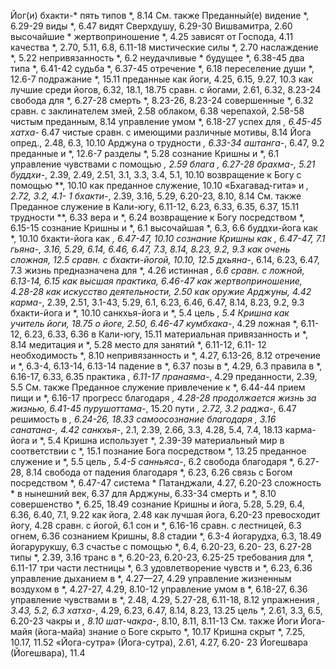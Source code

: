 Йог(и) 
	бхакти-*
		пять типов *, 8.14 
		См. также Преданный(е)
	видение *, 6.29-29 
	виды *, 6.47
	видят Сверхдушу, 6.29-30 
	Вишвамитра, 2.60 
	высочайшие *
	жертвоприношение *, 4.25 
	зависят от Господа, 4.11 
	качества *, 2.70, 5.11, 6.8, 6.11-18 
	мистические силы *, 2.70 
	наслаждение *, 5.22 
	непривязанность *, 6.2 
	неудачливые *
		будущее *, 6.38-45 
		два типа *, 6.41-42 
		судьба *, 6.37-45 
	отречение *, 6.18 
	переселение души *, 12.6-7 
	подражание *, 15.11 
	преданные
		как йоги, 4.25, 6.15, 9.27, 10.3 
		как лучшие среди йогов, 6.32, 18.1, 18.75
		сравн. с йогами, 2.61, 6.32, 8.23-24
	свобода для *, 6.27-28 
	смерть *, 8.23-26, 8.23-24 
	совершенные *, 6.32 
	сравн. с
		заклинателем змей, 2.58 
		облаком, 6.38 
		черепахой, 2.58-58 
		чистым преданным, 8.14 
	управление умом *, 6.18-27 
	успех для *, 6.45-45 
	хатха-* 6.47
	чистые сравн. с имеющими различные мотивы, 8.14
Йога
	опред., 2.48, 6.3, 10.10
	Арджуна о трудности *, 6.33-34 
	аштанга-*, 6.47, 9.2 
		преданные и *, 12.6-7 
		разделы *, 5.28 
		сознание Кришны и *, 6.1 
		управление чувствами с помощью *, 2.59 
	блага *, 6.27-28 
	брахма-*, 5.21
	буддхи-*, 2.39, 2.49, 2.51, 3.1, 3.3, 3.4, 5.1, 10.10
		возвращение к Богу с помощью **, 10.10 
		как преданное служение, 10.10 «Бхагавад-гита» и *, 2.72, 3.2, 4.1- 1
	бхакти-*, 2.39, 3.16, 5.29, 6.20-23, 8.10, 8.14
		См. также Преданное служение
	в Кали-югу, 6.11-12, 6.23, 6.33, 6.35, 6.37, 15.11 
		трудности **, 6.33 
	вера и *, 6.24
	возвращение к Богу посредством *, 6.15-15 
		сознание Кришны и *, 6.1 
	высочайшая *, 6.3, 6.6 
		буддхи-йога как *, 10.10 
		бхакти-йога как *, 6.47-47, 10.10 
		сознание Кришны как *, 6.47-47, 7.1
	гьяна-*, 3.16, 5.29, 6.14, 6.46, 6.47, 7.3, 8.14, 8.23, 9.2, 9.3 
		как очень сложная, 12.5 
		сравн. с бхакти-йогой, 10.10, 12.5 
	дхьяна-*, 6.14, 6.23, 6.47, 7.3 
	жизнь предназначена для *, 4.26 
	истинная *, 6.6
		сравн. с ложной, 6.13-14, 6.15 
	как высшая практика, 6.46-47 
	как жертвоприношение, 4.28-28 
	как искусство деятельности, 2.50 
	как оружие Арджуны, 4.42 
	карма-*, 2.39, 2.51, 3.1-43, 5.29, 6.1, 6.23, 6.46, 6.47, 8.14, 8.23, 9.2, 9.3
		бхакти-йога и *, 10.10 
		санкхья-йога и *, 5.4 
		цель *, 5.4 
	Кришна
		как учитель йоги, 18.75 
		о йоге, 2.50, 6.46-47
	кумбхака-*, 4.29
	ложная *, 6.11-12, 6.23, 6.33, 6.36 
		в Кали-югу, 15.11
	материальная привязанность и *, 8.14
	медитация и *, 5.28
	место для занятий *, 6.11-12, 6.11- 12
	необходимость *, 8.10 
	непривязанность и *, 4.27, 6.13-26, 8.12
	отречение и *, 6.3-4, 6.13-14, 6.13-14
	падение в *, 6.37
	позы в *, 4.29, 6.3
	правила в *, 6.16-17, 6.33, 6.35
	практика *, 6.11-17
	пранаяма-*, 4.29
	преданности, 2.39, 5.5
		См. также Преданное служение 
	привлечение к *, 6.44-44 
	прием пищи и *, 6.16-17 
	прогресс благодаря *, 4.28-28 
	продолжается жизнь за жизнью, 6.41-45 
	пурушоттама-*, 15.20 
	пути *, 2.72, 3.2 
	раджа-*, 6.47
	решимость в *, 6.24-26, 18.33 
	самоосознание благодаря *, 3.16 
	санатана-*, 4.42 
	санкхья-*, 2.1, 2.39, 2.66, 3.3, 4.28, 5.4, 7.4, 18.13 
		карма-йога и *, 5.4 
		Кришна использует *, 2.39-39 
		материальный мир в соответствии с *, 15.1
		познание Бога посредством *, 13.25
		преданное служение и *, 5.5 
		цель *, 5.4-5 
	санньяса-*, 6.2
	свобода благодаря *, 6.27-28, 8.14 
	свобода от падения благодаря *, 6.23, 6.26
	связь с Богом посредством *, 6.47-47 
	система * Патанджали, 4.27, 6.20-23 
	сложность *
		в нынешний век, 6.37 
		для Арджуны, 6.33-34 
	смерть и *, 8.10 
	совершенство *, 6.25, 18.49 
	сознание Кришны
		и йога, 5.28, 5.29, 6.4, 6.36, 6.40, 7.1, 9.22 
		как йога, 2.48
		как лучшая йога, 6.20-23 
		превосходит йогу, 4.28 
		сравн. с йогой, 6.1 
	сон и *, 6.16-16 
	сравн. с
		лестницей, 6.3 
		огнем, 6.36
		сознанием Кришны, 8.8 
	стадии *, 6.3-4
		йогарудха, 6.3, 18.49 
		йогарурукшу, 6.3
	счастье с помощью *, 6.4, 6.20-23, 6.20- 23, 6.27-28 
	типы *, 2.39, 3.16
	транс в *, 6.20-23, 6.20-23, 6.25-25 
	требования для *, 6.11-17 
	три части лестницы *, 6.3 
	удовлетворение чувств и *, 6.23, 6.36
	управление дыханием в *, 4.27—27, 4.29
	управление жизненным воздухом в *, 4.27-27, 4.29, 8.10-12 
	управление умом в *, 6.18-27, 6.36 
	управление чувствами в *, 2.48, 4.29, 5.27-28, 6.11-18, 8.12 
	упражнения *, 3.43, 5.2, 6.3 
	хатха-*, 4.29, 6.23, 6.47, 8.14, 8.23, 13.25
	цель *, 2.61, 3.3, 6.5, 6.20-23 
	чакры и *, 8.10
	шат-чакра-*, 8.10, 8.11, 8.11-13 
	См. также Йоги 
Йога-майя (йога-майа)
	знание о Боге скрыто *, 10.17 
	Кришна скрыт *, 7.25, 10.17, 11.52 «Йога-сутра» (Йога-сутра), 2.61, 4.27, 6.20- 23
Йогешвара (Йогешвара), 11.4